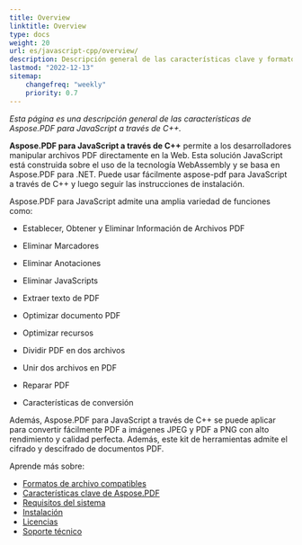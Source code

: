 ```yaml
---
title: Overview
linktitle: Overview
type: docs
weight: 20
url: es/javascript-cpp/overview/
description: Descripción general de las características clave y formatos compatibles de Aspose.PDF para JavaScript a través de C++, manual de instalación y licencias.
lastmod: "2022-12-13"
sitemap:
    changefreq: "weekly"
    priority: 0.7
---
```


_Esta página es una descripción general de las características de Aspose.PDF para JavaScript a través de C++._

**Aspose.PDF para JavaScript a través de C++** permite a los desarrolladores manipular archivos PDF directamente en la Web. Esta solución JavaScript está construida sobre el uso de la tecnología WebAssembly y se basa en Aspose.PDF para .NET. Puede usar fácilmente aspose-pdf para JavaScript a través de C++ y luego seguir las instrucciones de instalación.

Aspose.PDF para JavaScript admite una amplia variedad de funciones como:

- Establecer, Obtener y Eliminar Información de Archivos PDF
- Eliminar Marcadores
- Eliminar Anotaciones
- Eliminar JavaScripts
- Extraer texto de PDF
- Optimizar documento PDF
- Optimizar recursos 
- Dividir PDF en dos archivos
- Unir dos archivos en PDF
- Reparar PDF

- Características de conversión

Además, Aspose.PDF para JavaScript a través de C++ se puede aplicar para convertir fácilmente PDF a imágenes JPEG y PDF a PNG con alto rendimiento y calidad perfecta. Además, este kit de herramientas admite el cifrado y descifrado de documentos PDF.

Aprende más sobre:

- [Formatos de archivo compatibles](/pdf/javascript-cpp/supported-file-formats/)
- [Características clave de Aspose.PDF](/pdf/javascript-cpp/key-features/)
- [Requisitos del sistema](/pdf/javascript-cpp/system-requirements/)
- [Instalación](/pdf/javascript-cpp/installation/)
- [Licencias](/pdf/javascript-cpp/licensing/)
- [Soporte técnico](/pdf/javascript-cpp/technical-support/)